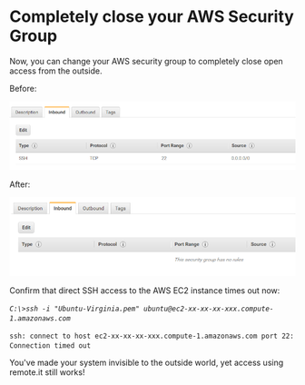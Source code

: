 # Completely close your AWS Security Group

Now, you can change your AWS security group to completely close open access from the outside.

Before:

![](../../.gitbook/assets/image%20%28160%29.png)

After:

![](../../.gitbook/assets/image%20%2852%29.png)

Confirm that direct SSH access to the AWS EC2 instance times out now:

_`C:\>ssh -i "Ubuntu-Virginia.pem" ubuntu@ec2-xx-xx-xx-xxx.compute-1.amazonaws.com`_ 

`ssh: connect to host ec2-xx-xx-xx-xxx.compute-1.amazonaws.com port 22: Connection timed out`

You've made your system invisible to the outside world, yet access using remote.it still works!




